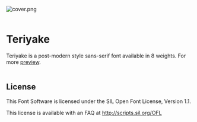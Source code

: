 ![cover.png](https://i.loli.net/2021/04/13/ihYzesnVWGXPRFZ.png)
<br/>
<br/>
# Teriyake

Teriyake is a post-modern style sans-serif font available in 8 weights. For more [preview](https://www.behance.net/gallery/108675449/Teriyake).
<br/>
<br/>
## License

This Font Software is licensed under the SIL Open Font License, Version 1.1.

This license is available with an FAQ at http://scripts.sil.org/OFL





